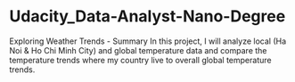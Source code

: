 # Udacity_Data-Analyst-Nano-Degree 
Exploring Weather Trends -
Summary
In this project, I will analyze local (Ha Noi & Ho Chi Minh City) and global temperature data and compare the temperature trends where my country live to overall global temperature trends.
